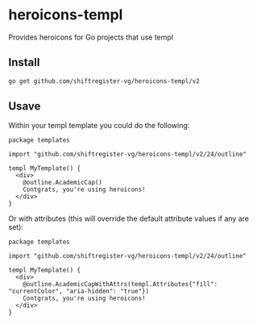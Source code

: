 # heroicons-templ
Provides heroicons for Go projects that use templ

## Install

```bash
go get github.com/shiftregister-vg/heroicons-templ/v2
```

## Usave

Within your templ template you could do the following:

```templ
package templates

import "github.com/shiftregister-vg/heroicons-templ/v2/24/outline"

templ MyTemplate() {
  <div>
    @outline.AcademicCap()
    Contgrats, you're using heroicons!
  </div>
}
```

Or with attributes (this will override the default attribute values if any are set):

```templ
package templates

import "github.com/shiftregister-vg/heroicons-templ/v2/24/outline"

templ MyTemplate() {
  <div>
    @outline.AcademicCapWithAttrs(templ.Attributes{"fill": "currentColor", "aria-hidden": "true"})
    Contgrats, you're using heroicons!
  </div>
}
```
